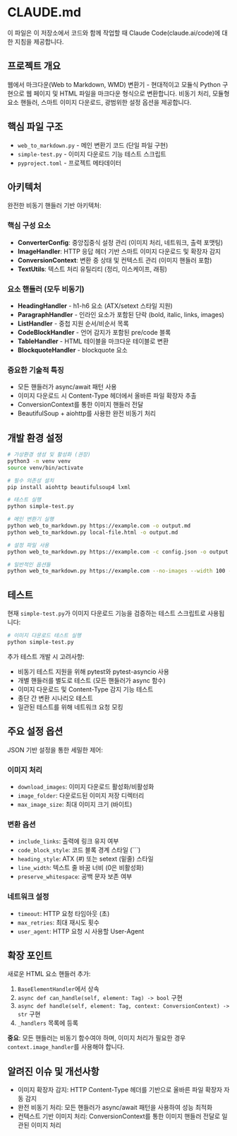 # CLAUDE.md

이 파일은 이 저장소에서 코드와 함께 작업할 때 Claude Code(claude.ai/code)에 대한 지침을 제공합니다.

## 프로젝트 개요

웹에서 마크다운(Web to Markdown, WMD) 변환기 - 현대적이고 모듈식 Python 구현으로 웹 페이지 및 HTML 파일을 마크다운 형식으로 변환합니다. 비동기 처리, 모듈형 요소 핸들러, 스마트 이미지 다운로드, 광범위한 설정 옵션을 제공합니다.

## 핵심 파일 구조

- `web_to_markdown.py` - 메인 변환기 코드 (단일 파일 구현)
- `simple-test.py` - 이미지 다운로드 기능 테스트 스크립트
- `pyproject.toml` - 프로젝트 메타데이터

## 아키텍처

완전한 비동기 핸들러 기반 아키텍처:

### 핵심 구성 요소
- **ConverterConfig**: 중앙집중식 설정 관리 (이미지 처리, 네트워크, 출력 포맷팅)
- **ImageHandler**: HTTP 응답 헤더 기반 스마트 이미지 다운로드 및 확장자 감지
- **ConversionContext**: 변환 중 상태 및 컨텍스트 관리 (이미지 핸들러 포함)
- **TextUtils**: 텍스트 처리 유틸리티 (정리, 이스케이프, 래핑)

### 요소 핸들러 (모두 비동기)
- **HeadingHandler** - h1-h6 요소 (ATX/setext 스타일 지원)
- **ParagraphHandler** - 인라인 요소가 포함된 단락 (bold, italic, links, images)
- **ListHandler** - 중첩 지원 순서/비순서 목록
- **CodeBlockHandler** - 언어 감지가 포함된 pre/code 블록
- **TableHandler** - HTML 테이블을 마크다운 테이블로 변환
- **BlockquoteHandler** - blockquote 요소

### 중요한 기술적 특징
- 모든 핸들러가 async/await 패턴 사용
- 이미지 다운로드 시 Content-Type 헤더에서 올바른 파일 확장자 추출
- ConversionContext를 통한 이미지 핸들러 전달
- BeautifulSoup + aiohttp를 사용한 완전 비동기 처리

## 개발 환경 설정

```bash
# 가상환경 생성 및 활성화 (권장)
python3 -m venv venv
source venv/bin/activate

# 필수 의존성 설치
pip install aiohttp beautifulsoup4 lxml

# 테스트 실행
python simple-test.py

# 메인 변환기 실행
python web_to_markdown.py https://example.com -o output.md
python web_to_markdown.py local-file.html -o output.md

# 설정 파일 사용
python web_to_markdown.py https://example.com -c config.json -o output.md

# 일반적인 옵션들
python web_to_markdown.py https://example.com --no-images --width 100 -o output.md
```

## 테스트

현재 `simple-test.py`가 이미지 다운로드 기능을 검증하는 테스트 스크립트로 사용됩니다:

```bash
# 이미지 다운로드 테스트 실행
python simple-test.py
```

추가 테스트 개발 시 고려사항:
- 비동기 테스트 지원을 위해 pytest와 pytest-asyncio 사용
- 개별 핸들러를 별도로 테스트 (모든 핸들러가 async 함수)
- 이미지 다운로드 및 Content-Type 감지 기능 테스트
- 종단 간 변환 시나리오 테스트
- 일관된 테스트를 위해 네트워크 요청 모킹

## 주요 설정 옵션

JSON 기반 설정을 통한 세밀한 제어:

### 이미지 처리
- `download_images`: 이미지 다운로드 활성화/비활성화
- `image_folder`: 다운로드된 이미지 저장 디렉터리
- `max_image_size`: 최대 이미지 크기 (바이트)

### 변환 옵션
- `include_links`: 출력에 링크 유지 여부
- `code_block_style`: 코드 블록 경계 스타일 (\`\`\`)
- `heading_style`: ATX (#) 또는 setext (밑줄) 스타일
- `line_width`: 텍스트 줄 바꿈 너비 (0은 비활성화)
- `preserve_whitespace`: 공백 문자 보존 여부

### 네트워크 설정
- `timeout`: HTTP 요청 타임아웃 (초)
- `max_retries`: 최대 재시도 횟수
- `user_agent`: HTTP 요청 시 사용할 User-Agent

## 확장 포인트

새로운 HTML 요소 핸들러 추가:

1. `BaseElementHandler`에서 상속
2. `async def can_handle(self, element: Tag) -> bool` 구현
3. `async def handle(self, element: Tag, context: ConversionContext) -> str` 구현
4. `_handlers` 목록에 등록

**중요**: 모든 핸들러는 비동기 함수여야 하며, 이미지 처리가 필요한 경우 `context.image_handler`를 사용해야 합니다.

## 알려진 이슈 및 개선사항

- 이미지 확장자 감지: HTTP Content-Type 헤더를 기반으로 올바른 파일 확장자 자동 감지
- 완전 비동기 처리: 모든 핸들러가 async/await 패턴을 사용하여 성능 최적화
- 컨텍스트 기반 이미지 처리: ConversionContext를 통한 이미지 핸들러 전달로 일관된 이미지 처리